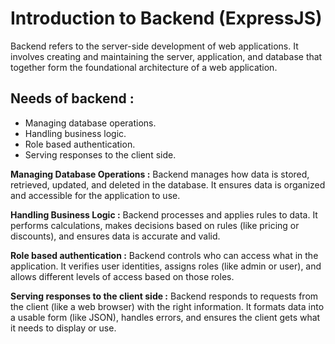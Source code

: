# Introduction to Backend (ExpressJS)

Backend refers to the server-side development of web applications. It involves creating and maintaining the server, application, and database that together form the  foundational architecture of a web application.

## Needs of backend :

- Managing database operations.
- Handling business logic.
- Role based authentication.
- Serving responses to the client side.

**Managing Database Operations :**
Backend manages how data is stored, retrieved, updated, and deleted in the database. It ensures data is organized and accessible for the application to use.

**Handling Business Logic :**
Backend processes and applies rules to data. It performs calculations, makes decisions based on rules (like pricing or discounts), and ensures data is accurate and valid.

**Role based authentication :**
Backend controls who can access what in the application. It verifies user identities, assigns roles (like admin or user), and allows different levels of access based on those roles.

**Serving responses to the client side :**
Backend responds to requests from the client (like a web browser) with the right information. It formats data into a usable form (like JSON), handles errors, and ensures the client gets what it needs to display or use.
